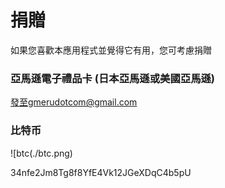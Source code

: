 # 捐贈

如果您喜歡本應用程式並覺得它有用，您可考慮捐贈

### 亞馬遜電子禮品卡 (日本亞馬遜或美國亞馬遜)
發至gmerudotcom@gmail.com

### 比特币
![btc(./btc.png)

34nfe2Jm8Tg8f8YfE4Vk12JGeXDqC4b5pU
